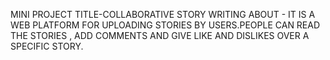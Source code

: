 MINI PROJECT 
TITLE-COLLABORATIVE STORY WRITING 
ABOUT - IT IS A WEB PLATFORM FOR UPLOADING STORIES BY USERS.PEOPLE CAN READ THE STORIES , ADD COMMENTS AND GIVE LIKE AND DISLIKES OVER A SPECIFIC STORY.
